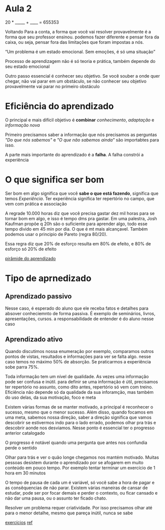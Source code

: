 # Aula 2

20 * _____ + ____ = 655353

Voltando Para a conta, a forma que você vai resolver provavelmente é a forma que seu professor ensinou. podemos fazer diferente e pensar fora da caixa, ou seja, pensar fora das limitações que foram impostas a nós. 

<q>Um problema é um estado emocional. Sem emoções, é só uma situação</q>

Processo de aprendizagem não é só teoria e prática, também depende do seu estado emocional

Outro passo essencial é conhecer seu objetivo. Se você souber a onde quer chegar, não vai parar em um obstáculo, se não conhecer seu objetivo provavelmente vai parar no primeiro obstáculo

# Eficiência do aprendizado

O principal e mais difícil objetivo é **combinar** *conhecimento*, *adaptação* e *informação nova*

Primeiro precisamos saber a informação que nós precisamos
as perguntas *"Do que nós sabemos"* e *"O que não sabemos ainda"* são importabtes para isso. 

A parte mais importante do aprendizado é a **falha**. A falha constrói a experiência

# O que significa ser bom
Ser bom em algo significa que você **sabe o que está fazendo**, significa que temos *Experiência*. Ter experiência significa ter repertório no campo, que vem com prática e associação

A regrade 10.000 horas diz que você precisa gastar dez mil horas para se tornar bom em algo, e isso é tempo dms pra gastar. Em uma palestra, Josh Kaufman propõe q 20h são o suficiente para aprender algo, todo esse tempo divido em 45 min por dia. O que é mt mais alcançavel. Também podemos usar o principio de Pareto (regra 80/20).

Essa regra diz que 20% de esforço resulta em 80% de efeito, e 80% de esforço só 20% de efeito

[pirâmide do aprendizado](pyramid.md)
# Tipo de aprnedizado
## Aprendizado passivo

Nesse caso, é esperado do aluno que ele receba fatos e detalhes para absover conheciemnto de forma passiva. É exemplo de seminários, livros, apresentações, cursos. a responsabilidade de entender é do aluno nesse caso

## Aprendizado ativo
Quando discutimos nossa enumeração por exemplo, comparamos outros pontos de vistas, resultados e informações para ver se falta algo. nesse caso temos no máximo 50% de absorção. Se praticarmos a experiência sobe parra 75%.

Toda informação tem um nível de qualidade. As vezes uma informação pode ser confusa e inútil. para definir se uma informação é útil, precisamos ter repertório no assunto, como dito antes, repertório só vem com treino.
Eficiência não depende só da qualidade da sua inforamção, mas também do uso delas, da sua motivação, foco e meta

Existem várias formas de se manter motivado, a principal é reconhecer o sucesso, mesmo que o menor sucesso. Além disso, quando focamos em uma meta, sabemos nossa direção, saber a direção significa que vamos descobrir se estivermos indo para o lado errado, podemos olhar pra trás e descobrir aonde nos desviamos. Nesse ponto é essencial ter o progresso anterior catalogado

O progresso é notável quando uma pergunta que antes nos confundia perde o sentido

Olhar para trás e ver o quão longe chegamos nos mantém motivado. Muitas pessoas desistem durante o aprendizado por se afogarem em muito conteúdo em pouco tempo. Por exemplo tentar terminar um exercício de 1 hora em 30 minutos

O tempo de pausa de cada um é variável, só você sabe a hora de pagar e as consêquencias de não parar. Existem várias maneiras de cansar de estudar, pode ser por focar demais e perder o contexto, ou ficar cansado e não dar uma pausa, ou o assunto ter ficado chato.

Resolver um problema requer criatividade. Por isso precisamos olhar até para o menor detalhe, mesmo que pareça inútil, nunca se sabe 

[exercícios](exercise/)
[ref](https://academy.hackthebox.com/module/9/section/48)